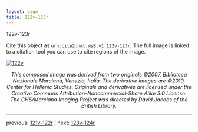 ```yaml
---
layout: page
title: 122v-123r
---
```


122v-123r

Cite this object as `urn:cite2:hmt:msB.v1:122v-123r`. The full image is linked to a citation tool you can use to cite regions of the image.

[![122v](http://www.homermultitext.org/iipsrv?IIIF=/project/homer/pyramidal/deepzoom/hmt/vbbifolio/v1/vb_122v_123r.tif/full/800,/0/default.jpg)](http://www.homermultitext.org/ict2/?urn=urn:cite2:hmt:vbbifolio.v1:vb_122v_123r) 

<p style="text-align: center; font-style: italic;">This composed image was derived from two originals ©2007, Biblioteca Nazionale Marciana, Venezia, Italia. The derivative images are ©2010, Center for Hellenic Studies. Originals and derivatives are licensed under the Creative Commons Attribution-Noncommercial-Share Alike 3.0 License. The CHS/Marciana Imaging Project was directed by David Jacobs of the British Library.</p>

---

previous: [121v-122r](../121v-122r/) | next: [123v-124r](../123v-124r/)